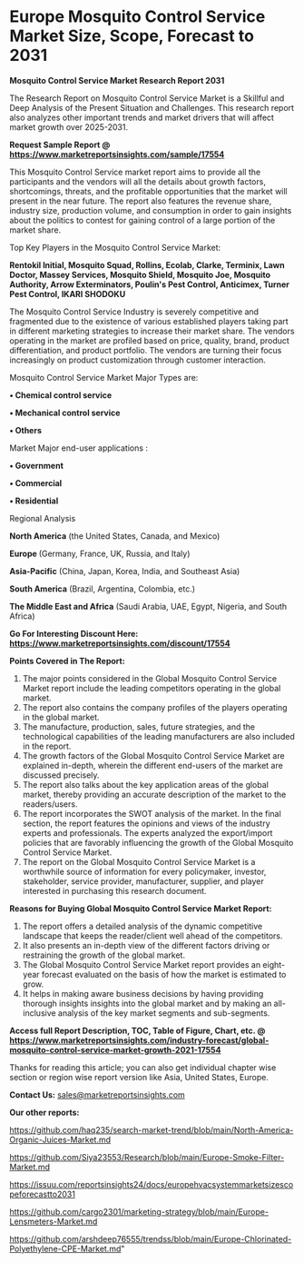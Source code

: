 # Europe Mosquito Control Service Market Size, Scope, Forecast to 2031

<strong>Mosquito Control Service Market Research Report 2031</strong>

The Research Report on Mosquito Control Service Market is a Skillful and Deep Analysis of the Present Situation and Challenges. This research report also analyzes other important trends and market drivers that will affect market growth over 2025-2031.

<strong>Request Sample Report @ <a href=https://www.marketreportsinsights.com/sample/17554>https://www.marketreportsinsights.com/sample/17554</a></strong>

This Mosquito Control Service market report aims to provide all the participants and the vendors will all the details about growth factors, shortcomings, threats, and the profitable opportunities that the market will present in the near future. The report also features the revenue share, industry size, production volume, and consumption in order to gain insights about the politics to contest for gaining control of a large portion of the market share.

Top Key Players in the Mosquito Control Service Market:

<strong>Rentokil Initial, Mosquito Squad, Rollins, Ecolab, Clarke, Terminix, Lawn Doctor, Massey Services, Mosquito Shield, Mosquito Joe, Mosquito Authority, Arrow Exterminators, Poulin's Pest Control, Anticimex, Turner Pest Control, IKARI SHODOKU</strong>

The Mosquito Control Service Industry is severely competitive and fragmented due to the existence of various established players taking part in different marketing strategies to increase their market share. The vendors operating in the market are profiled based on price, quality, brand, product differentiation, and product portfolio. The vendors are turning their focus increasingly on product customization through customer interaction.

Mosquito Control Service Market Major Types are:

<strong>• Chemical control service

• Mechanical control service

• Others</strong>

Market Major end-user applications :

<strong>• Government

• Commercial

• Residential</strong>

Regional Analysis

</u><strong><b>North America</b></strong> (the United States, Canada, and Mexico)

<strong><b>Europe </b></strong>(Germany, France, UK, Russia, and Italy)

<strong><b>Asia-Pacific</b></strong> (China, Japan, Korea, India, and Southeast Asia)

<strong><b>South America</b></strong> (Brazil, Argentina, Colombia, etc.)

<strong><b>The Middle East and Africa</b></strong> (Saudi Arabia, UAE, Egypt, Nigeria, and South Africa)

<strong>Go For Interesting Discount Here: <a href=https://www.marketreportsinsights.com/discount/17554>https://www.marketreportsinsights.com/discount/17554</a></strong>

<strong>Points Covered in The Report:</strong>
<ol>
  <li>The major points considered in the Global Mosquito Control Service Market report include the leading competitors operating in the global market.</li>
  <li>The report also contains the company profiles of the players operating in the global market.</li>
  <li>The manufacture, production, sales, future strategies, and the technological capabilities of the leading manufacturers are also included in the report.</li>
  <li>The growth factors of the Global Mosquito Control Service Market are explained in-depth, wherein the different end-users of the market are discussed precisely.</li>
  <li>The report also talks about the key application areas of the global market, thereby providing an accurate description of the market to the readers/users.</li>
  <li>The report incorporates the SWOT analysis of the market. In the final section, the report features the opinions and views of the industry experts and professionals. The experts analyzed the export/import policies that are favorably influencing the growth of the Global Mosquito Control Service Market.</li>
  <li>The report on the Global Mosquito Control Service Market is a worthwhile source of information for every policymaker, investor, stakeholder, service provider, manufacturer, supplier, and player interested in purchasing this research document.</li>
</ol>
<strong>Reasons for Buying Global Mosquito Control Service Market Report:</strong>

<ol>
  <li>The report offers a detailed analysis of the dynamic competitive landscape that keeps the reader/client well ahead of the competitors.</li>
  <li>It also presents an in-depth view of the different factors driving or restraining the growth of the global market.</li>
  <li>The Global Mosquito Control Service Market report provides an eight-year forecast evaluated on the basis of how the market is estimated to grow.</li>
  <li>It helps in making aware business decisions by having providing thorough insights insights into the global market and by making an all-inclusive analysis of the key market segments and sub-segments.</li>
</ol>
<strong>Access full Report Description, TOC, Table of Figure, Chart, etc. @ <a href=https://www.marketreportsinsights.com/industry-forecast/global-mosquito-control-service-market-growth-2021-17554>https://www.marketreportsinsights.com/industry-forecast/global-mosquito-control-service-market-growth-2021-17554</a></strong>


Thanks for reading this article; you can also get individual chapter wise section or region wise report version like Asia, United States, Europe.

<strong>Contact Us:</strong>
sales@marketreportsinsights.com

<strong>Our other reports:</strong>

<a href=https://github.com/haq235/search-market-trend/blob/main/North-America-Organic-Juices-Market.md>https://github.com/haq235/search-market-trend/blob/main/North-America-Organic-Juices-Market.md</a>

<a href=https://github.com/Siya23553/Research/blob/main/Europe-Smoke-Filter-Market.md>https://github.com/Siya23553/Research/blob/main/Europe-Smoke-Filter-Market.md</a>

<a href=https://issuu.com/reportsinsights24/docs/europehvacsystemmarketsizescopeforecastto2031>https://issuu.com/reportsinsights24/docs/europehvacsystemmarketsizescopeforecastto2031</a>

<a href=https://github.com/cargo2301/marketing-strategy/blob/main/Europe-Lensmeters-Market.md>https://github.com/cargo2301/marketing-strategy/blob/main/Europe-Lensmeters-Market.md</a>

<a href=https://github.com/arshdeep76555/trendss/blob/main/Europe-Chlorinated-Polyethylene-CPE-Market.md>https://github.com/arshdeep76555/trendss/blob/main/Europe-Chlorinated-Polyethylene-CPE-Market.md</a>"
